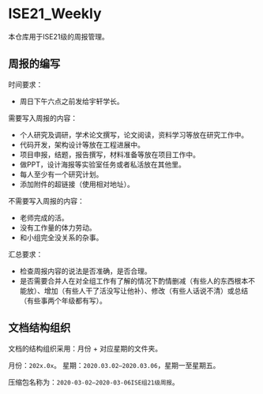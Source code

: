 # ISE21_Weekly

本仓库用于ISE21级的周报管理。

## 周报的编写

时间要求：

+ 周日下午六点之前发给宇轩学长。

需要写入周报的内容：

+ 个人研究及调研，学术论文撰写，论文阅读，资料学习等放在研究工作中。
+ 代码开发，架构设计等放在工程进展中。
+ 项目申报，结题，报告撰写，材料准备等放在项目工作中。
+ 做PPT，设计海报等实验室任务或者私活放在其他里。
+ 每人至少有一个研究计划。
+ 添加附件的超链接（使用相对地址）。

不需要写入周报的内容：

+ 老师完成的活。
+ 没有工作量的体力劳动。
+ 和小组完全没关系的杂事。

汇总要求：

+ 检查周报内容的说法是否准确，是否合理。
+ 是否需要合并人在对全组工作有了解的情况下酌情删减（有些人的东西根本不能放）、增加（有些人干了活没写让他补）、修改（有些人话说不清）或总结（有些事两个年级都有写）。

## 文档结构组织

文档的结构组织采用：月份 + 对应星期的文件夹。

月份：`202x.0x`。
星期：`2020.03.02—2020.03.06`，星期一至星期五。

压缩包名称为：`2020-03-02—2020-03-06ISE组21级周报`。

